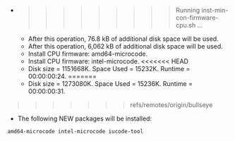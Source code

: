 * >>>>>>>>> Running inst-min-con-firmware-cpu.sh ...
  * After this operation, 76.8 kB of additional disk space will be used.
  * After this operation, 6,062 kB of additional disk space will be used.
  * Install CPU firmware: amd64-microcode.
  * Install CPU firmware: intel-microcode.
<<<<<<< HEAD
  * Disk size = 1151668K. Space Used = 15232K. Runtime = 00:00:00:24.
=======
  * Disk size = 1273080K. Space Used = 15236K. Runtime = 00:00:00:31.
>>>>>>> refs/remotes/origin/bullseye
  * The following NEW packages will be installed:
  ```bash
amd64-microcode intel-microcode iucode-tool
  ```
